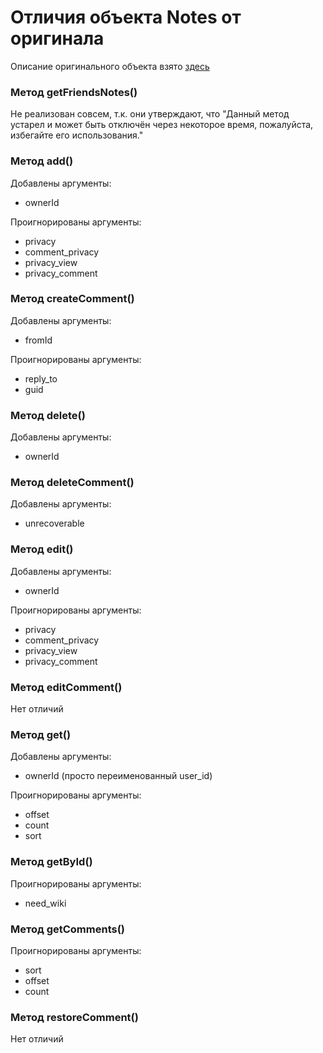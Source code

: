 # Отличия объекта Notes от оригинала

Описание оригинального объекта взято [здесь](https://dev.vk.com/method/notes)

### Метод getFriendsNotes()

Не реализован совсем, т.к. они утверждают, что "Данный метод устарел
и может быть отключён через некоторое время, пожалуйста, избегайте его
использования."

### Метод add()

Добавлены аргументы:
* ownerId

Проигнорированы аргументы:
* privacy
* comment_privacy
* privacy_view
* privacy_comment

### Метод createComment()

Добавлены аргументы:
* fromId

Проигнорированы аргументы:
* reply_to
* guid

### Метод delete()

Добавлены аргументы:
* ownerId

### Метод deleteComment()

Добавлены аргументы:
* unrecoverable

### Метод edit()

Добавлены аргументы:
* ownerId

Проигнорированы аргументы:
* privacy
* comment_privacy
* privacy_view
* privacy_comment

### Метод editComment()

Нет отличий

### Метод get()

Добавлены аргументы:
* ownerId (просто переименованный user_id)

Проигнорированы аргументы:
* offset
* count
* sort

### Метод getById()

Проигнорированы аргументы:
* need_wiki

### Метод getComments()

Проигнорированы аргументы:
* sort
* offset
* count

### Метод restoreComment()

Нет отличий
